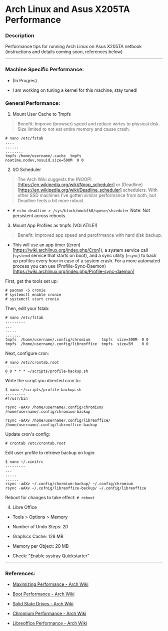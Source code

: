 # Arch Linux and Asus X205TA Performance

### Description

Performance tips for running Arch Linux on Asus X205TA netbook (instructions and details coming soon, references below)

-----

### Machine Specific Performance:
* (In Progres)

* I am working on tuning a kernel for this machine; stay tuned!

### General Performance:
1) Mount User Cache to Tmpfs

> Benefit:  Improve (browser) speed and reduce wirtes to
physical
disk.  Size limited to not eat entire memory and cause
crash.

```
# nano /etc/fstab
....
......
........
tmpfs /home/username/.cache  tmpfs
noatime,nodev,nosuid,size=500M  0 0
```

2) I/O Scheduler

> The Arch Wiki suggests the (NOOP)[https://en.wikipedia.org/wiki/Noop_scheduler] or (Deadline)[https://en.wikipedia.org/wiki/Deadline_scheduler] schedulers.  With other SSD machines I've gotten similar performance from both, but Deadline feels a bit more robust.

* ```# echo deadline > /sys/block/mmcblk0/queue/shceduler```
Note:  Not persistent across reboots.

3) Mount App Profiles as tmpfs (VOLATILE!)

> Benefit:  Improved app speed and perofrmance with hard
disk backup.

* This will use an app timer
((cron)[https://wiki.archlinux.org/index.php/Cron]), a
system
service call (```systemd``` service that starts on boot),
and a sync utility (```rsync```) to back up profiles every hour in
case of a system crash.  For a more automated process you can use (Profiile-Sync-Daemon)[https://wiki.archlinux.org/index.php/Profile-sync-daemon]

First, get the tools set up:
```
# pacman -S cronie
# systemctl enable cronie
# systemctl start cronie
```

Then, edit your fstab:
```
# nano /etc/fstab
---------
...
.....
.......
tmpfs  /home/username/.config/chromium     tmpfs  size=300M  0 0
tmpfs  /home/username/.config/libreoffice  tmpfs  size=5M    0 0
```

Next, configure cron:
```
# nano /etc/crontab.root
----------
0 0 * * * ~/scripts/profile-backup.sh
```

Write the script you directed cron to:
```
$ nano ~/scripts/profile-backup.sh
---------
#!/usr/bin

rsync -aAXv /home/username/.config/chromium/
/home/username/.config/chromium-backup

rsync -aAXv /home/username/.config/libreoffice/
/home/username/.config/libreoffice-backup
```

Update cron's config:
```
# crontab /etc/crontab.root
```

Edit user profile to retrieve backup on login:
```
$ nano ~/.xinitrc
---------
...
.....
......
rsync -aAXv ~/.config/chormium-backup/ ~/.config/chromium
rsync -aAXv ~/.cofnig/libreoffice-backup/ ~/.config/libreoffice
```
Reboot for changes to take effect:
```# reboot```

4) Libre Office
* Tools > Options > Memory

* Number of Undo Steps: 20

* Graphics Cache:  128 MB

* Memory per Object: 20 MB

* Check:  "Enable systray Quickstarter"

-----

### References:

* [Maximizing Performance - Arch
Wiki](https://wiki.archlinux.org/index.php/Maximizing_performance)
  
* [Boot Performance - Arch
Wiki](https://wiki.archlinux.org/index.php/Improve_boot_performance)

* [Solid State Drives - Arch
Wiki](https://wiki.archlinux.org/index.php/Solid_State_Drives)

* [Chromium Performance - Arch
Wiki](https://wiki.archlinux.org/index.php/Chromium/Tips_and_tricks)

* [Libreoffice Performance - Arch
Wiki](https://wiki.archlinux.org/index.php/LibreOffice#Speed_up_LibreOffice)
